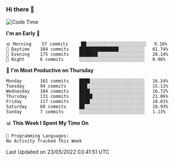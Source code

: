 ### Hi there 👋

<!--
**abhay-singh-au3/abhay-singh-au3** is a ✨ _special_ ✨ repository because its `README.md` (this file) appears on your GitHub profile.

Here are some ideas to get you started:

- 🔭 I’m currently working on ...
- 🌱 I’m currently learning ...
- 👯 I’m looking to collaborate on ...
- 🤔 I’m looking for help with ...
- 💬 Ask me about ...
- 📫 How to reach me: ...
- 😄 Pronouns: ...
- ⚡ Fun fact: ...
-->


<!--START_SECTION:waka-->
![Code Time](http://img.shields.io/badge/Code%20Time-0%20secs-blue)

**I'm an Early 🐤** 

```text
🌞 Morning    57 commits     ██░░░░░░░░░░░░░░░░░░░░░░░   9.16% 
🌆 Daytime    384 commits    ███████████████░░░░░░░░░░   61.74% 
🌃 Evening    175 commits    ███████░░░░░░░░░░░░░░░░░░   28.14% 
🌙 Night      6 commits      ░░░░░░░░░░░░░░░░░░░░░░░░░   0.96%

```
📅 **I'm Most Productive on Thursday** 

```text
Monday       101 commits    ████░░░░░░░░░░░░░░░░░░░░░   16.24% 
Tuesday      94 commits     ███░░░░░░░░░░░░░░░░░░░░░░   15.11% 
Wednesday    104 commits    ████░░░░░░░░░░░░░░░░░░░░░   16.72% 
Thursday     131 commits    █████░░░░░░░░░░░░░░░░░░░░   21.06% 
Friday       117 commits    ████░░░░░░░░░░░░░░░░░░░░░   18.81% 
Saturday     68 commits     ██░░░░░░░░░░░░░░░░░░░░░░░   10.93% 
Sunday       7 commits      ░░░░░░░░░░░░░░░░░░░░░░░░░   1.13%

```


📊 **This Week I Spent My Time On** 

```text
💬 Programming Languages: 
No Activity Tracked This Week

```


 Last Updated on 23/05/2022 03:41:51 UTC
<!--END_SECTION:waka-->
